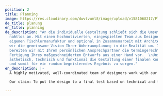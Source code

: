```yaml
---
position: 2
title: Planning
image: https://res.cloudinary.com/dwvtvuml8/image/upload/v1581068217/Planung-Zeichnung-Projektplanung-Architektur_pppc0z.jpg
de_title: planung
en_title: planning
de_description: "An die individuelle Gestaltung schließt sich die Umsetzung im Innenausbau
  nahtlos an. Mit einem hochmotivierten, eingespielten Team aus Designern, unserer
  eigenen Tischlermanufaktur und optional in Zusammenarbeit mit Architekten setzten
  wir die gemeinsame Vision Ihrer Wohnraumplanung in die Realität um. In der Planungsphase
  bereiten wir mit Ihrem persönlichen Ansprechpartner die termingerechte und passgenaue
  Fertigung Ihres maßgeschneiderten Entwurfs aus einer Hand vor.  \nUnser Anspruch:
  ästhetisch, technisch und funktional die Gestaltung einer finalen Kontrolle zu unterziehen
  und somit für ein rundum begeisterndes Ergebnis zu sorgen."
en_description: |-
  A highly motivated, well-coordinated team of designers work with our own carpentry manufacturer and in cooperation with architects to realize your vision of your living space as seamlessly as possible. During the planning phase, you will be guided by a personal contact person as we fulfill on-time and precise production.

  Our claim: To put the design to a final test based on technical and functional rigor so that you are thrilled with the result.

---
```

